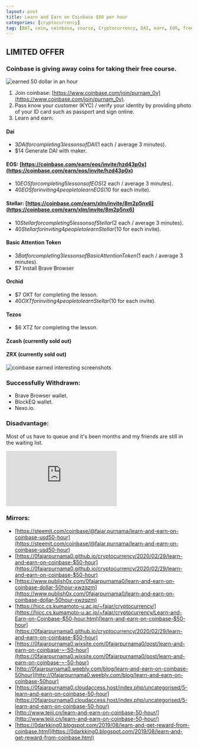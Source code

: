 ```yaml
---
layout: post
title: Learn and Earn on Coinbase $50 per hour
categories: [cryptocurrency]
tag: [BAT, coin, coinbase, course, Cryptocurrency, DAI, earn, EOS, free, queue, quick, Stellar, waiting list, Zcash, ZRX]
---
```


## LIMITED OFFER

### Coinbase is giving away coins for taking their free course.

![earned 50 dollar in an hour](https://404store.com/2020/02/29/6.png)

1.  Join coinbase: [https://www.coinbase.com/join/purnam_0v](https://www.coinbase.com/join/purnam_0v).
2.  Pass know your customer (KYC) / verify your identity by providing photo of your ID card such as passport and sign online.
3.  Learn and earn:

#### Dai

*   $3 DAI for completing 3 lessons of DAI ($1 each / average 3 minutes).
*   $14 Generate DAI with maker.

#### EOS: [https://coinbase.com/earn/eos/invite/hzd43p0x](https://coinbase.com/earn/eos/invite/hzd43p0x)

*   $10 EOS for completing 5 lessons of EOS ($2 each / average 3 minutes).
*   $40 EOS for inviting 4 people to learn EOS ($10 for each invite).

#### Stellar: [https://coinbase.com/earn/xlm/invite/8m2p5nx6](https://coinbase.com/earn/xlm/invite/8m2p5nx6)

*   $10 Stellar for completing 5 lessons of Stellar ($2 each / average 3 minutes).
*   $40 Stellar for inviting 4 people to learn Stellar ($10 for each invite).

#### Basic Attention Token

*   $3 Bat for completing 3 lessons of Basic Attention Token ($1 each / average 3 minutes).
*   $7 Install Brave Browser

#### Orchid

*   $7 OXT for completing the lesson.
*   $40 OXT for inviting 4 people to learn Stellar ($10 for each invite).

#### Tezos

*   $6 XTZ for completing the lesson.

#### Zcash (currently sold out)

#### ZRX (currently sold out)

![coinbase earned interesting screenshots](https://404store.com/2020/02/29/coinbase-earn.gif)

### Successfully Withdrawn:

*   Brave Browser wallet.
*   BlockEQ wallet.
*   Nexo.io.

### Disadvantage:

Most of us have to queue and it's been months and my friends are still in the waiting list.
		
<div class="video-container"><iframe src="https://firebasestorage.googleapis.com/v0/b/bittube-airtime-extension.appspot.com/o/posts%2Fbittube_71569_1582992823457.mp4?alt=media&token=7b606b43-1295-4954-8ab3-f7ea7a378068" frameborder="0" allowfullscreen></iframe></div>

### Mirrors:

*   [https://steemit.com/coinbase/@fajar.purnama/learn-and-earn-on-coinbase-usd50-hour](https://steemit.com/coinbase/@fajar.purnama/learn-and-earn-on-coinbase-usd50-hour)
*   [https://0fajarpurnama0.github.io/cryptocurrency/2020/02/29/learn-and-earn-on-coinbase-$50-hour](https://0fajarpurnama0.github.io/cryptocurrency/2020/02/29/learn-and-earn-on-coinbase-$50-hour)
*   [https://www.publish0x.com/0fajarpurnama0/learn-and-earn-on-coinbase-dollar-50hour-xwzqzm](https://www.publish0x.com/0fajarpurnama0/learn-and-earn-on-coinbase-dollar-50hour-xwzqzm)
*   [https://hicc.cs.kumamoto-u.ac.jp/~fajar/cryptocurrency/](https://hicc.cs.kumamoto-u.ac.jp/~fajar/cryptocurrency/Learn-and-Earn-on-Coinbase-$50-hour.html)[learn-and-earn-on-coinbase-$50-hour](https://0fajarpurnama0.github.io/cryptocurrency/2020/02/29/learn-and-earn-on-coinbase-$50-hour)
*   [https://0fajarpurnama0.wixsite.com/0fajarpurnama0/post/learn-and-earn-on-coinbase-~-50-hour](https://0fajarpurnama0.wixsite.com/0fajarpurnama0/post/learn-and-earn-on-coinbase-~-50-hour)
*   [http://0fajarpurnama0.weebly.com/blog/learn-and-earn-on-coinbase-50hour](http://0fajarpurnama0.weebly.com/blog/learn-and-earn-on-coinbase-50hour)
*   [https://0fajarpurnama0.cloudaccess.host/index.php/uncategorised/5-learn-and-earn-on-coinbase-50-hour](https://0fajarpurnama0.cloudaccess.host/index.php/uncategorised/5-learn-and-earn-on-coinbase-50-hour)
*   [http://www.teiii.cn/learn-and-earn-on-coinbase-50-hour/](http://www.teiii.cn/learn-and-earn-on-coinbase-50-hour/)
*   [https://0darkking0.blogspot.com/2019/08/learn-and-get-reward-from-coinbase.html](https://0darkking0.blogspot.com/2019/08/learn-and-get-reward-from-coinbase.html)